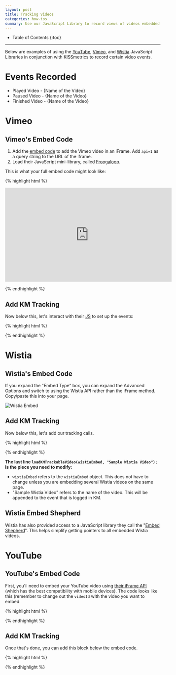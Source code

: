 ```yaml
---
layout: post
title: Tracking Videos
categories: how-tos
summary: Use our JavaScript Library to record views of videos embedded on your site.
---
```

* Table of Contents
{:toc}
* * *

Below are examples of using the [YouTube](#youtube), [Vimeo](#vimeo), and [Wistia](#wistia) JavaScript Libraries in conjunction with KISSmetrics to record certain video events.

# Events Recorded

* Played Video - {Name of the Video}
* Paused Video - {Name of the Video}
* Finished Video - {Name of the Video}

# Vimeo

## Vimeo's Embed Code

1. Add the [embed code][vimeo-embed] to add the Vimeo video in an iFrame. Add `api=1` as a query string to the URL of the iframe.
2. Load their JavaScript mini-library, called [Froogaloop][vimeo-froogaloop].

This is what your full embed code might look like:

{% highlight html %}
<!-- Load the video with the API enabled -->
<iframe id="player1" src="http://player.vimeo.com/video/7100569?player_id=player1&api=1" width="540" height="304" frameborder="0" webkitallowfullscreen></iframe>

<!-- Load Froogaloop, Vimeo's JS API -->
<script src="http://a.vimeocdn.com/js/froogaloop2.min.js"></script>
{% endhighlight %}

## Add KM Tracking
Now below this, let's interact with their [JS][vimeo-js] to set up the events:

{% highlight html %}
<script type="text/javascript">
var iframe = $('#player1')[0],
    player = $f(iframe);

// TODO: The only piece of the code to modify is the video name.
var videoName = "Sample Video";

// Add listeners after the player is ready.
player.addEvent('ready', function() {
  player.addEvent('play', function(){
    _kmq.push(['record', 'Played Video - ' + videoName]); });
  player.addEvent('pause', function(){
    _kmq.push(['record', 'Paused Video - ' + videoName]); });
  player.addEvent('finish', function(){
    _kmq.push(['record', 'Finished Video - ' + videoName]); });
});
</script>
{% endhighlight %}

# Wistia

## Wistia's Embed Code
If you expand the "Embed Type" box, you can expand the Advanced Options and switch to using the Wistia API rather than the iFrame method. Copy/paste this into your page.

![Wistia Embed][wistia-embed]

## Add KM Tracking
Now below this, let's add our tracking calls.

{% highlight html %}
<script type="text/javascript">
function loadKMTrackableVideo (wistia_object, videoName) {
  // Add tracking to 'play', 'pause', and 'end' events.
  wistia_object.bind("play", function() {
    _kmq.push(['record', 'Played video - ' + videoName]);
  });
  wistia_object.bind("pause", function() {
    _kmq.push(['record', 'Paused video - ' + videoName]);
  });
  wistia_object.bind("end", function() {
    _kmq.push(['record', 'Finished video - ' + videoName]);
  });
}

// TODO: The only piece of the code to modify is the video name.
loadKMTrackableVideo(wistiaEmbed, "Sample Wistia Video");
</script>
{% endhighlight %}

**The last line `loadKMTrackableVideo(wistiaEmbed, "Sample Wistia Video");` is the piece you need to modify:**

* `wistiaEmbed` refers to the `wistiaEmbed` object. This does not have to change unless you are embedding several Wistia videos on the same page.
* "Sample Wistia Video" refers to the name of the video. This will be appended to the event that is logged in KM.

## Wistia Embed Shepherd

Wistia has also provided access to a JavaScript library they call the "[Embed Shepherd][wistia-embed-shepherd]". This helps simplify getting pointers to all embedded Wistia videos.

# YouTube

## YouTube's Embed Code
First, you'll need to embed your YouTube video using [their iFrame API][youtube-embed] (which has the best compatibility with mobile devices). The code looks like this (remember to change out the `videoId` with the video you want to embed:

{% highlight html %}
<!-- The <iframe> (and video player) will replace this <div> tag. -->
<div id="player"></div>

<script type="text/javascript">
// This code loads the IFrame Player API code asynchronously.
var tag = document.createElement('script');
tag.src = "https://www.youtube.com/iframe_api";
var firstScriptTag = document.getElementsByTagName('script')[0];
firstScriptTag.parentNode.insertBefore(tag, firstScriptTag);

// This function creates an <iframe> (and YouTube player)
// after the API code downloads.
var player;
function onYouTubeIframeAPIReady() {
  player = new YT.Player('player', {
    height: '390',
    width: '640',
    videoId: 'M7lc1UVf-VE',
    events: {
      'onReady': onPlayerReady,
      'onStateChange': onPlayerStateChange
    }
  });
}

function onPlayerReady(event) {
  // Add hooks for what you want to happen when the player has loaded
}
</script>
{% endhighlight %}

## Add KM Tracking
Once that's done, you can add this block below the embed code.

{% highlight html %}
<script type="text/javascript">
var _kmq = _kmq || [];
function onPlayerStateChange(event) {
  switch(event.data) {
    case YT.PlayerState.PLAYING:
      _kmq.push(['record', 'Played Video - ' + player.getVideoData().title]);
      break;
    case YT.PlayerState.PAUSED:
      _kmq.push(['record', 'Paused Video - ' + player.getVideoData().title]);
      break;
    case YT.PlayerState.ENDED:
      _kmq.push(['record', 'Finished Video - ' + player.getVideoData().title]);
      break;
    default:
      return;
  }
}
</script>
{% endhighlight %}

[vimeo-embed]: http://developer.vimeo.com/player/embedding
[vimeo-froogaloop]: https://github.com/vimeo/player-api/tree/master/javascript
[vimeo-js]: http://developer.vimeo.com/player/js-api

[wistia-embed]: https://s3.amazonaws.com/kissmetrics-support-files/assets/how-tos/tracking-video/wistia-embed.png
[wistia-embed-shepherd]: http://wistia.com/doc/embed-shepherd
[youtube-embed]: https://developers.google.com/youtube/iframe_api_reference#Loading_a_Video_Player
